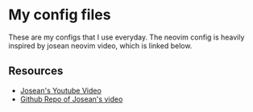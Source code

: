 # My config files

These are my configs that I use everyday. The neovim config is heavily inspired by josean neovim video, which is linked below.

## Resources
- [Josean's Youtube Video](https://www.youtube.com/watch?v=vdn_pKJUda8&t=829s&ab_channel=JoseanMartinez)
- [Github Repo of Josean's video](https://github.com/josean-dev/dev-environment-files)

